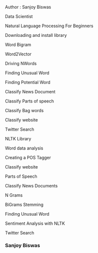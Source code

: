 Author : Sanjoy Biswas

Data Scientist


Natural Language Processing For Beginners

Downloading and install library

Word Bigram

Word2Vector

Driving NWords

Finding Unusual Word

Finding Potential Word

Classify News Document

Classify Parts of speech

Classify Bag words

Classify website

Twitter Search

NLTK Library

Word data analysis

Creating a POS Tagger

Classify website

Parts of Speech

Classify News Documents

N Grams

BiGrams Stemming

Finding Unusual Word

Sentiment Analysis with NLTK

Twitter Search

### Sanjoy Biswas
